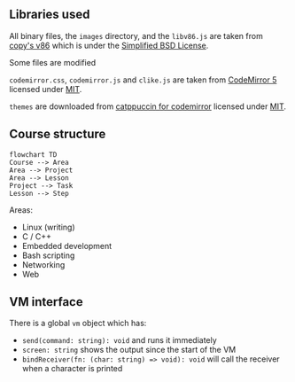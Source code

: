 ## Libraries used

All binary files, the `images` directory, and the `libv86.js` are taken from [copy's v86](https://github.com/copy/v86)
which is under the [Simplified BSD License](https://github.com/copy/v86/blob/master/LICENSE).

Some files are modified

`codemirror.css`, `codemirror.js` and `clike.js` are taken from [CodeMirror 5](https://codemirror.net/5/)
licensed under [MIT](https://github.com/codemirror/codemirror5/blob/master/LICENSE).

`themes` are downloaded from [catppuccin for codemirror](https://github.com/catppuccin/codemirror)
licensed under [MIT](https://github.com/catppuccin/codemirror/blob/main/LICENSE).

## Course structure

```mermaid
flowchart TD
Course --> Area
Area --> Project
Area --> Lesson
Project --> Task
Lesson --> Step
```

Areas:

- Linux (writing)
- C / C++
- Embedded development
- Bash scripting
- Networking
- Web

## VM interface

There is a global `vm` object which has:

- `send(command: string): void` and runs it immediately
- `screen: string` shows the output since the start of the VM
- `bindReceiver(fn: (char: string) => void): void` will call the receiver when a character is printed

